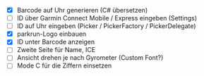 - [x] Barcode auf Uhr generieren (C# übersetzen)
- [ ] ID über Garmin Connect Mobile / Express eingeben (Settings)
- [ ] ID auf Uhr eingeben (Picker / PickerFactory / PickerDelegate)
- [x] parkrun-Logo einbauen
- [x] ID unter Barcode anzeigen
- [ ] Zweite Seite für Name, ICE
- [ ] Ansicht drehen je nach Gyrometer (Custom Font?)
- [ ] Mode C für die Ziffern einsetzen